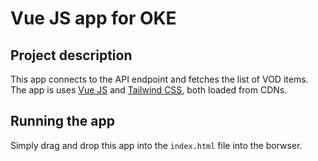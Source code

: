 # Vue JS app for OKE

## Project description

This app connects to the API endpoint and fetches the list of VOD items. The app is uses [Vue JS](https://vuejs.org/) and [Tailwind CSS](https://tailwindcss.com/), both loaded from CDNs.

## Running the app

Simply drag and drop this app into the `index.html` file into the borwser.
